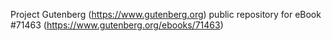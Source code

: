 Project Gutenberg (https://www.gutenberg.org) public repository
for eBook #71463 (https://www.gutenberg.org/ebooks/71463)
